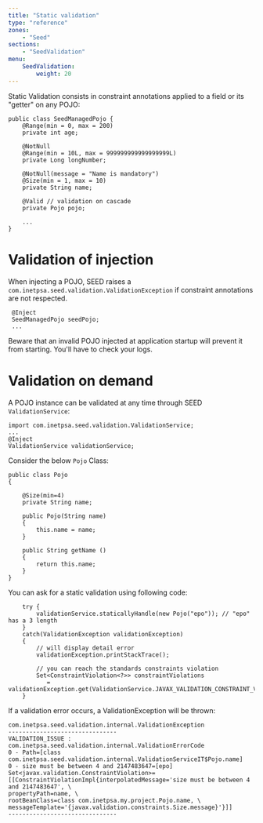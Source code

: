 ```yaml
---
title: "Static validation"
type: "reference"
zones:
    - "Seed"
sections:
    - "SeedValidation"
menu:
    SeedValidation:
        weight: 20
---
```


Static Validation consists in constraint annotations applied to a field or its "getter" on any POJO:

    public class SeedManagedPojo {
	    @Range(min = 0, max = 200)
    	private int age;

    	@NotNull
    	@Range(min = 10L, max = 999999999999999999L)
    	private Long longNumber;
    
    	@NotNull(message = "Name is mandatory")
    	@Size(min = 1, max = 10)
    	private String name;

        @Valid // validation on cascade
        private Pojo pojo;

        ...
    }

# Validation of injection

When injecting a POJO, SEED raises a `com.inetpsa.seed.validation.ValidationException` if constraint annotations are not respected.
     
     @Inject
     SeedManagedPojo seedPojo;
     ...

Beware that an invalid POJO injected at application startup will prevent it from starting. You'll have to check your logs.

# Validation on demand

A POJO instance can be validated at any time through SEED `ValidationService`:

	import com.inetpsa.seed.validation.ValidationService;
    ...
    @Inject
	ValidationService validationService; 


Consider the below `Pojo` Class:

	public class Pojo
	{
		
		@Size(min=4)
		private String name;
		
		public Pojo(String name)
		{
			this.name = name;
		}
		
		public String getName ()
		{
			return this.name;
		}
	}


You can ask for a static validation using following code:

		try {
			validationService.staticallyHandle(new Pojo("epo")); // "epo" has a 3 length
		}
		catch(ValidationException validationException)
		{
			// will display detail error
            validationException.printStackTrace(); 

            // you can reach the standards constraints violation
            Set<ConstraintViolation<?>> constraintViolations 
			   = validationException.get(ValidationService.JAVAX_VALIDATION_CONSTRAINT_VIOLATIONS);
		}

If a validation error occurs, a ValidationException will be thrown:

    com.inetpsa.seed.validation.internal.ValidationException
	-------------------------------
	VALIDATION_ISSUE : com.inetpsa.seed.validation.internal.ValidationErrorCode
	0 - Path=[class com.inetpsa.seed.validation.internal.ValidationServiceIT$Pojo.name]
	0 - size must be between 4 and 2147483647=[epo]
	Set<javax.validation.ConstraintViolation>=[[ConstraintViolationImpl{interpolatedMessage='size must be between 4 and 2147483647', \
    propertyPath=name, \ 
    rootBeanClass=class com.inetpsa.my.project.Pojo.name, \
    messageTemplate='{javax.validation.constraints.Size.message}'}]]
	-------------------------------
